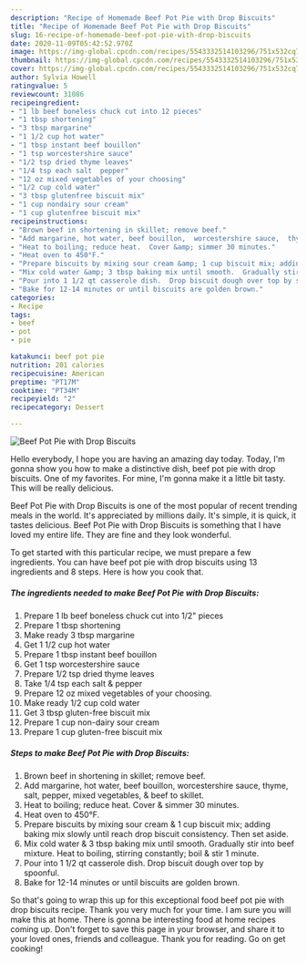 ```yaml
---
description: "Recipe of Homemade Beef Pot Pie with Drop Biscuits"
title: "Recipe of Homemade Beef Pot Pie with Drop Biscuits"
slug: 16-recipe-of-homemade-beef-pot-pie-with-drop-biscuits
date: 2020-11-09T05:42:52.970Z
image: https://img-global.cpcdn.com/recipes/5543332514103296/751x532cq70/beef-pot-pie-with-drop-biscuits-recipe-main-photo.jpg
thumbnail: https://img-global.cpcdn.com/recipes/5543332514103296/751x532cq70/beef-pot-pie-with-drop-biscuits-recipe-main-photo.jpg
cover: https://img-global.cpcdn.com/recipes/5543332514103296/751x532cq70/beef-pot-pie-with-drop-biscuits-recipe-main-photo.jpg
author: Sylvia Howell
ratingvalue: 5
reviewcount: 31086
recipeingredient:
- "1 lb beef boneless chuck cut into 12 pieces"
- "1 tbsp shortening"
- "3 tbsp margarine"
- "1 1/2 cup hot water"
- "1 tbsp instant beef bouillon"
- "1 tsp worcestershire sauce"
- "1/2 tsp dried thyme leaves"
- "1/4 tsp each salt  pepper"
- "12 oz mixed vegetables of your choosing"
- "1/2 cup cold water"
- "3 tbsp glutenfree biscuit mix"
- "1 cup nondairy sour cream"
- "1 cup glutenfree biscuit mix"
recipeinstructions:
- "Brown beef in shortening in skillet; remove beef."
- "Add margarine, hot water, beef bouillon,  worcestershire sauce,  thyme,  salt, pepper, mixed vegetables, &amp; beef to skillet."
- "Heat to boiling; reduce heat.  Cover &amp; simmer 30 minutes."
- "Heat oven to 450°F."
- "Prepare biscuits by mixing sour cream &amp; 1 cup biscuit mix; adding baking mix slowly until reach drop biscuit consistency. Then set aside."
- "Mix cold water &amp; 3 tbsp baking mix until smooth.  Gradually stir into beef mixture. Heat to boiling,  stirring constantly; boil &amp; stir 1 minute."
- "Pour into 1 1/2 qt casserole dish.  Drop biscuit dough over top by spoonful."
- "Bake for 12-14 minutes or until biscuits are golden brown."
categories:
- Recipe
tags:
- beef
- pot
- pie

katakunci: beef pot pie 
nutrition: 201 calories
recipecuisine: American
preptime: "PT17M"
cooktime: "PT34M"
recipeyield: "2"
recipecategory: Dessert

---
```



![Beef Pot Pie with Drop Biscuits](https://img-global.cpcdn.com/recipes/5543332514103296/751x532cq70/beef-pot-pie-with-drop-biscuits-recipe-main-photo.jpg)

Hello everybody, I hope you are having an amazing day today. Today, I'm gonna show you how to make a distinctive dish, beef pot pie with drop biscuits. One of my favorites. For mine, I'm gonna make it a little bit tasty. This will be really delicious.



Beef Pot Pie with Drop Biscuits is one of the most popular of recent trending meals in the world. It's appreciated by millions daily. It's simple, it is quick, it tastes delicious. Beef Pot Pie with Drop Biscuits is something that I have loved my entire life. They are fine and they look wonderful.


To get started with this particular recipe, we must prepare a few ingredients. You can have beef pot pie with drop biscuits using 13 ingredients and 8 steps. Here is how you cook that.

<!--inarticleads1-->

##### The ingredients needed to make Beef Pot Pie with Drop Biscuits:

1. Prepare 1 lb beef boneless chuck cut into 1/2&#34; pieces
1. Prepare 1 tbsp shortening
1. Make ready 3 tbsp margarine
1. Get 1 1/2 cup hot water
1. Prepare 1 tbsp instant beef bouillon
1. Get 1 tsp worcestershire sauce
1. Prepare 1/2 tsp dried thyme leaves
1. Take 1/4 tsp each salt &amp; pepper
1. Prepare 12 oz mixed vegetables of your choosing.
1. Make ready 1/2 cup cold water
1. Get 3 tbsp gluten-free biscuit mix
1. Prepare 1 cup non-dairy sour cream
1. Prepare 1 cup gluten-free biscuit mix




<!--inarticleads2-->

##### Steps to make Beef Pot Pie with Drop Biscuits:

1. Brown beef in shortening in skillet; remove beef.
1. Add margarine, hot water, beef bouillon,  worcestershire sauce,  thyme,  salt, pepper, mixed vegetables, &amp; beef to skillet.
1. Heat to boiling; reduce heat.  Cover &amp; simmer 30 minutes.
1. Heat oven to 450°F.
1. Prepare biscuits by mixing sour cream &amp; 1 cup biscuit mix; adding baking mix slowly until reach drop biscuit consistency. Then set aside.
1. Mix cold water &amp; 3 tbsp baking mix until smooth.  Gradually stir into beef mixture. Heat to boiling,  stirring constantly; boil &amp; stir 1 minute.
1. Pour into 1 1/2 qt casserole dish.  Drop biscuit dough over top by spoonful.
1. Bake for 12-14 minutes or until biscuits are golden brown.




So that's going to wrap this up for this exceptional food beef pot pie with drop biscuits recipe. Thank you very much for your time. I am sure you will make this at home. There is gonna be interesting food at home recipes coming up. Don't forget to save this page in your browser, and share it to your loved ones, friends and colleague. Thank you for reading. Go on get cooking!
